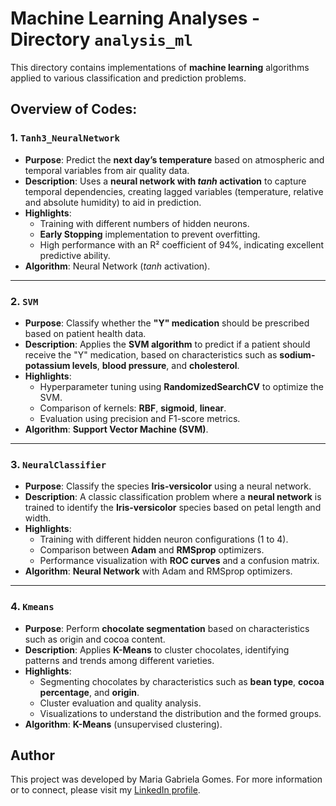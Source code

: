 # **Machine Learning Analyses** - Directory `analysis_ml`

This directory contains implementations of **machine learning** algorithms applied to various classification and prediction problems.

## **Overview of Codes**:

### 1. `Tanh3_NeuralNetwork`
   - **Purpose**: Predict the **next day’s temperature** based on atmospheric and temporal variables from air quality data.
   - **Description**: Uses a **neural network with *tanh* activation** to capture temporal dependencies, creating lagged variables (temperature, relative and absolute humidity) to aid in prediction.
   - **Highlights**:
     - Training with different numbers of hidden neurons.
     - **Early Stopping** implementation to prevent overfitting.
     - High performance with an R² coefficient of 94%, indicating excellent predictive ability.
   - **Algorithm**: Neural Network (*tanh* activation).

---

### 2. `SVM`
   - **Purpose**: Classify whether the **"Y" medication** should be prescribed based on patient health data.
   - **Description**: Applies the **SVM algorithm** to predict if a patient should receive the "Y" medication, based on characteristics such as **sodium-potassium levels**, **blood pressure**, and **cholesterol**.
   - **Highlights**:
     - Hyperparameter tuning using **RandomizedSearchCV** to optimize the SVM.
     - Comparison of kernels: **RBF**, **sigmoid**, **linear**.
     - Evaluation using precision and F1-score metrics.
   - **Algorithm**: **Support Vector Machine (SVM)**.

---

### 3. `NeuralClassifier`
   - **Purpose**: Classify the species **Iris-versicolor** using a neural network.
   - **Description**: A classic classification problem where a **neural network** is trained to identify the **Iris-versicolor** species based on petal length and width.
   - **Highlights**:
     - Training with different hidden neuron configurations (1 to 4).
     - Comparison between **Adam** and **RMSprop** optimizers.
     - Performance visualization with **ROC curves** and a confusion matrix.
   - **Algorithm**: **Neural Network** with Adam and RMSprop optimizers.

---

### 4. `Kmeans`
   - **Purpose**: Perform **chocolate segmentation** based on characteristics such as origin and cocoa content.
   - **Description**: Applies **K-Means** to cluster chocolates, identifying patterns and trends among different varieties.
   - **Highlights**:
     - Segmenting chocolates by characteristics such as **bean type**, **cocoa percentage**, and **origin**.
     - Cluster evaluation and quality analysis.
     - Visualizations to understand the distribution and the formed groups.
   - **Algorithm**: **K-Means** (unsupervised clustering).

## Author
This project was developed by Maria Gabriela Gomes. For more information or to connect, please visit my [LinkedIn profile](https://www.linkedin.com/in/maria-gabriela-gomes-27097431b?utm_source=share&utm_campaign=share_via&utm_content=profile&utm_medium=android_app).
